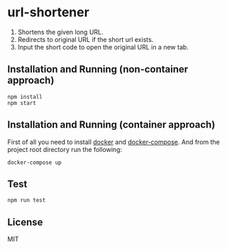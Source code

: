 # url-shortener

1. Shortens the given long URL.
2. Redirects to original URL if the short url exists.
3. Input the short code to open the original URL in a new tab.

## Installation and Running (non-container approach)

```
npm install
npm start
```
## Installation and Running (container approach)

First of all you need to install [docker] and [docker-compose].
And from the project root directory run the following:

```
docker-compose up
```

## Test
```
npm run test
```

## License

MIT

[docker]: https://docs.docker.com/install/
[docker-compose]: https://docs.docker.com/compose/install/